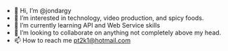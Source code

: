 - 👋 Hi, I’m @jondargy
- 👀 I’m interested in technology, video production, and spicy foods.
- 🌱 I’m currently learning API and Web Service skills
- 💞️ I’m looking to collaborate on anything not completely above my head. 
- 📫 How to reach me pt2k1@hotmail.com

<!---
jondargy/jondargy is a ✨ special ✨ repository because its `README.md` (this file) appears on your GitHub profile.
You can click the Preview link to take a look at your changes.
--->
